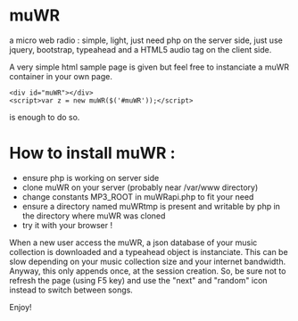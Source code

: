 # muWR
a micro web radio : simple, light, just need php on the server side, just use jquery, bootstrap, typeahead and a HTML5 audio tag on the client side.

A very simple html sample page is given but feel free to instanciate a muWR container in your own page.

```
<div id="muWR"></div>
<script>var z = new muWR($('#muWR'));</script>
```

is enough to do so.

# How to install muWR :
- ensure php is working on server side
- clone muWR on your server (probably near /var/www directory)
- change constants MP3_ROOT in muWRapi.php to fit your need
- ensure a directory named muWRtmp is present and writable by php in the directory where muWR was cloned
- try it with your browser !

When a new user access the muWR, a json database of your music collection is downloaded and a typeahead object is instanciate. This can be slow depending on your music collection size and your internet bandwidth. Anyway, this only appends once, at the session creation. So, be sure not to refresh the page (using F5 key) and use the "next" and "random" icon instead to switch between songs.

Enjoy!
